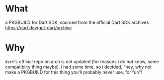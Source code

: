 # What
a PKGBUILD for Dart SDK, sourced from the official Dart SDK archives https://dart.dev/get-dart/archive
# Why
`dart`'s official repo on arch is not updated (for reasons i do not know, some compatiblity thing maybe). i had some time, so i decided, "hey, why not make a PKGBUILD for this thing you'll probably never use, for fun"!
